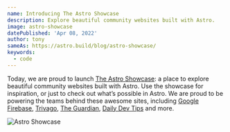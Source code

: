 ```yaml
---
name: Introducing The Astro Showcase
description: Explore beautiful community websites built with Astro.
image: astro-showcase
datePublished: 'Apr 08, 2022'
author: tony
sameAs: https://astro.build/blog/astro-showcase/
keywords:
  - code
---
```


Today, we are proud to launch [The Astro Showcase](https://astro.build/showcase): a place to explore beautiful community websites built with Astro. Use the showcase for inspiration, or just to check out what’s possible in Astro. We are proud to be powering the teams behind these awesome sites, including [Google Firebase](https://firebase.blog/), [Trivago](https://tech.trivago.com/), [The Guardian](https://developers.theguardian.com/), [Daily Dev Tips](https://daily-dev-tips.com/) and more.

![Astro Showcase](https://astro.build/assets/astro-showcase-screenshot.923c9b22.jpg)
